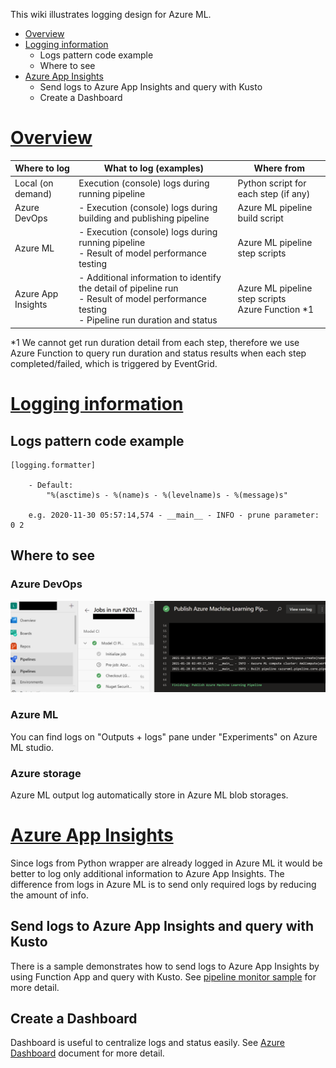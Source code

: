 This wiki illustrates logging design for Azure ML.

- [Overview](#anchor0)
- [Logging information](#anchor1)
    - Logs pattern code example
    - Where to see
- [Azure App Insights](#anchor2)
    - Send logs to Azure App Insights and query with Kusto
    - Create a Dashboard

<a id="anchor0"></a>
# <a href="#anchor0">Overview</a>

|Where to log|What to log (examples)|Where from|
|-|-|-|
|Local (on demand)|Execution (console) logs during running pipeline |Python script for each step (if any)|
|Azure DevOps|- Execution (console) logs during building and publishing pipeline|Azure ML pipeline build script|
|Azure ML|- Execution (console) logs during running pipeline <br>- Result of model performance testing|Azure ML pipeline step scripts|
|Azure App Insights|- Additional information to identify the detail of pipeline run <br>- Result of model performance testing<br>- Pipeline run duration and status|Azure ML pipeline step scripts<br> Azure Function *1 |


*1 We cannot get run duration detail from each step, therefore we use Azure Function to query run duration and status results when each step completed/failed, which is triggered by EventGrid.

<a id="anchor1"></a>
# <a href="#anchor1">Logging information</a>

## Logs pattern code example
```
[logging.formatter]

    - Default:
        "%(asctime)s - %(name)s - %(levelname)s - %(message)s"

    e.g. 2020-11-30 05:57:14,574 - __main__ - INFO - prune parameter: 0 2
```
## Where to see
### Azure DevOps
![azureml-logging-01.png](../media/observability/azureml-logging-01.PNG)

### Azure ML
You can find logs on "Outputs + logs" pane under "Experiments" on Azure ML studio.

### Azure storage
Azure ML output log automatically store in Azure ML blob storages.


<a id="anchor2"></a>
# <a href="#anchor3">Azure App Insights</a>
Since logs from Python wrapper are already logged in Azure ML it would be better to log only additional information to Azure App Insights.
The difference from logs in Azure ML is to send only required logs by reducing the amount of info.

## Send logs to Azure App Insights and query with Kusto
There is a sample demonstrates how to send logs to Azure App Insights by using Function App and query with Kusto. See [pipeline monitor sample](../../common/pipeline_monitor/README.md) for more detail. 

## Create a Dashboard
Dashboard is useful to centralize logs and status easily. See [Azure Dashboard]() document for more detail.
